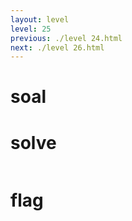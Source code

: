 ```yaml
---
layout: level
level: 25
previous: ./level 24.html
next: ./level 26.html
---
```


# soal

# solve
```bash

```

# flag
